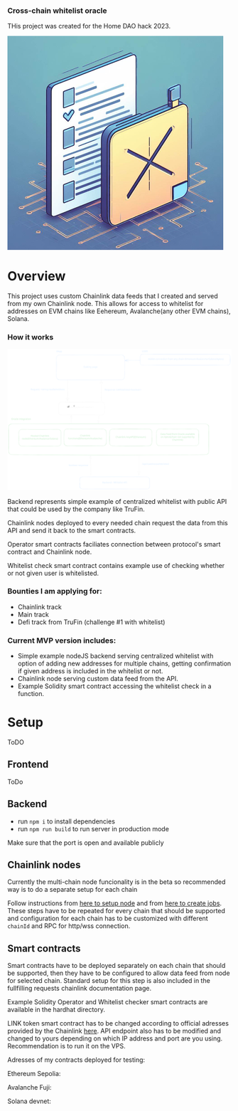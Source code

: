 ### Cross-chain whitelist oracle

THis project was created for the Home DAO hack 2023.

![Cross-chain whitelist logo](/images/whitelist_icon.PNG)

# Overview

This project uses custom Chainlink data feeds that I created and served from my own Chainlink node.
This allows for access to whitelist for addresses on EVM chains like Eehereum, Avalanche(any other EVM chains), Solana.

### How it works

![Infrastructure graph](/images/howitworks.svg)

Backend represents simple example of centralized whitelist with public API that could be used by the company like TruFin.

Chainlink nodes deployed to every needed chain request the data from this API and send it back to the smart contracts.

Operator smart contracts faciliates connection between protocol's smart contract and Chainlink node.

Whitelist check smart contract contains example use of checking whether or not given user is whitelisted.

### Bounties I am applying for:
- Chainlink track
- Main track
- Defi track from TruFin (challenge #1 with whitelist)

### Current MVP version includes:
- Simple example nodeJS backend serving centralized whitelist with option of adding new addresses for multiple chains, getting confirmation if 
given address is included in the whitelist or not.
- Chainlink node serving custom data feed from the API.
- Example Solidity smart contract accessing the whitelist check in a function.

# Setup

ToDO

## Frontend

ToDo

## Backend

- run `npm i` to install dependencies
- run `npm run build` to run server in production mode

Make sure that the port is open and available publicly

## Chainlink nodes

Currently the multi-chain node funcionality is in the beta so recommended way is to do a separate setup for each chain

Follow instructions from [here to setup node](https://docs.chain.link/chainlink-nodes/v1/running-a-chainlink-node#overview) and from [here to create jobs](https://docs.chain.link/chainlink-nodes/v1/fulfilling-requests). These steps have to be repeated for every chain that should be supported and configuration for each chain has to be customized with different `chainId` and RPC for http/wss connection.

## Smart contracts

Smart contracts have to be deployed separately on each chain that should be supported, then they have to be configured to allow data feed from node for selected chain.
Standard setup for this step is also included in the fullfilling requests chainlink documentation page.

Example Solidity Operator and Whitelist checker smart contracts are available in the hardhat directory.

LINK token smart contract has to be changed according to official adresses provided by the Chainlink [here](https://docs.chain.link/resources/link-token-contracts).
API endpoint also has to be modified and changed to yours depending on which IP address and port are you using. Recommendation is to run it on the VPS.

Adresses of my contracts deployed for testing:

Ethereum Sepolia:

Avalanche Fuji:

Solana devnet:
